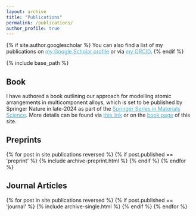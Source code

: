 ```yaml
---
layout: archive
title: "Publications"
permalink: /publications/
author_profile: true
---
```


{% if site.author.googlescholar %}
  You can also find a list of my publications on <a href="{{site.author.googlescholar}}" style="color:#52adc8;">my Google Scholar profile</a> or via <a href="{{site.author.orcid}}" style="color:#52adc8;">my ORCID</a>.
{% endif %}

{% include base_path %}

<h2> Book </h2>

I have authored a book outlining our approach for modelling atomic arrangements in multicomponent alloys, which is set to be published by Springer Nature in late-2024 as part of the <a href="https://www.springer.com/series/0856" style="color:#52adc8;">Springer Series in Materials Science</a>. More details can be found via <a href="https://link.springer.com/book/9783031620201" style="color:#52adc8;">this link</a> or on the <a href="/book" style="color:#52adc8;">book page</a> of this site.

<h2> Preprints </h2>

{% for post in site.publications reversed %}
  {% if post.published == 'preprint' %}
    {% include archive-preprint.html %}
  {% endif %}
{% endfor %}

<h2> Journal Articles </h2>

{% for post in site.publications reversed %}
  {% if post.published == 'journal' %}
    {% include archive-single.html %}
  {% endif %}
{% endfor %}
